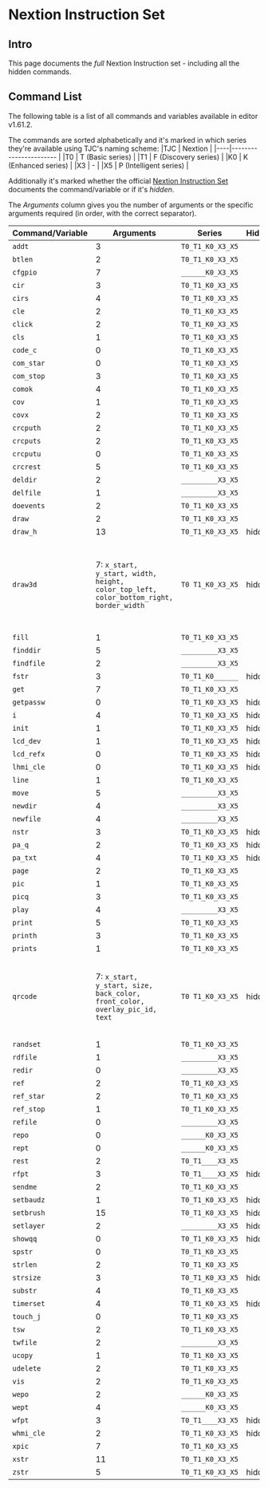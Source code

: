 # Nextion Instruction Set

## Intro 

This page documents the _full_ Nextion Instruction set - including all the hidden commands. 

## Command List

The following table is a list of all commands and variables available in editor v1.61.2. 

The commands are sorted alphabetically and it's marked in which series they're available using TJC's naming scheme:
|TJC | Nextion                |
|----|----------------------- |
|T0  | T (Basic series)       |
|T1  | F (Discovery series)   |
|K0  | K (Enhanced series)    |
|X3  | -                      |
|X5  | P (Intelligent series) |

Additionally it's marked whether the official [Nextion Instruction Set](https://nextion.tech/instruction-set/) documents the command/variable or if it's _hidden_.

The _Arguments_ column gives you the number of arguments or the specific arguments required (in order, with the correct separator).

| Command/Variable    | Arguments                                                                                | Series           | Hidden | Description |
|---------------------|------------------------------------------------------------------------------------------|------------------|--------|-------------|
| `addt`              | 3                                                                                        | `T0_T1_K0_X3_X5` |        |             |
| `btlen`             | 2                                                                                        | `T0_T1_K0_X3_X5` |        |             |
| `cfgpio`            | 7                                                                                        | `______K0_X3_X5` |        |             |
| `cir`               | 3                                                                                        | `T0_T1_K0_X3_X5` |        |             |
| `cirs`              | 4                                                                                        | `T0_T1_K0_X3_X5` |        |             |
| `cle`               | 2                                                                                        | `T0_T1_K0_X3_X5` |        |             |
| `click`             | 2                                                                                        | `T0_T1_K0_X3_X5` |        |             |
| `cls`               | 1                                                                                        | `T0_T1_K0_X3_X5` |        |             |
| `code_c`            | 0                                                                                        | `T0_T1_K0_X3_X5` |        |             |
| `com_star`          | 0                                                                                        | `T0_T1_K0_X3_X5` |        |             |
| `com_stop`          | 3                                                                                        | `T0_T1_K0_X3_X5` |        |             |
| `comok`             | 4                                                                                        | `T0_T1_K0_X3_X5` |        |             |
| `cov`               | 1                                                                                        | `T0_T1_K0_X3_X5` |        |             |
| `covx`              | 2                                                                                        | `T0_T1_K0_X3_X5` |        |             |
| `crcputh`           | 2                                                                                        | `T0_T1_K0_X3_X5` |        |             |
| `crcputs`           | 2                                                                                        | `T0_T1_K0_X3_X5` |        |             |
| `crcputu`           | 0                                                                                        | `T0_T1_K0_X3_X5` |        |             |
| `crcrest`           | 5                                                                                        | `T0_T1_K0_X3_X5` |        |             |
| `deldir`            | 2                                                                                        | `_________X3_X5` |        |             |
| `delfile`           | 1                                                                                        | `_________X3_X5` |        |             |
| `doevents`          | 2                                                                                        | `T0_T1_K0_X3_X5` |        |             |
| `draw`              | 2                                                                                        | `T0_T1_K0_X3_X5` |        |             |
| `draw_h`            | 13                                                                                       | `T0_T1_K0_X3_X5` | hidden |             |
| `draw3d`            | 7: `x_start, y_start, width, height, color_top_left, color_bottom_right, border_width`   | `T0 T1_K0_X3_X5` | hidden | Generates a two-color rectangle (as the border of the integrated 3D button graphics). |
| `fill`              | 1                                                                                        | `T0_T1_K0_X3_X5` |        |             |
| `finddir`           | 5                                                                                        | `_________X3_X5` |        |             |
| `findfile`          | 2                                                                                        | `_________X3_X5` |        |             |
| `fstr`              | 3                                                                                        | `T0_T1_K0______` | hidden |             |
| `get`               | 7                                                                                        | `T0_T1_K0_X3_X5` |        |             |
| `getpassw`          | 0                                                                                        | `T0_T1_K0_X3_X5` | hidden |             |
| `i`                 | 4                                                                                        | `T0_T1_K0_X3_X5` | hidden |             |
| `init`              | 1                                                                                        | `T0_T1_K0_X3_X5` | hidden |             |
| `lcd_dev`           | 1                                                                                        | `T0_T1_K0_X3_X5` | hidden |             |
| `lcd_refx`          | 0                                                                                        | `T0_T1_K0_X3_X5` | hidden |             |
| `lhmi_cle`          | 0                                                                                        | `T0_T1_K0_X3_X5` | hidden |             |
| `line`              | 1                                                                                        | `T0_T1_K0_X3_X5` |        |             |
| `move`              | 5                                                                                        | `_________X3_X5` |        |             |
| `newdir`            | 4                                                                                        | `_________X3_X5` |        |             |
| `newfile`           | 4                                                                                        | `_________X3_X5` |        |             |
| `nstr`              | 3                                                                                        | `T0_T1_K0_X3_X5` | hidden |             |
| `pa_q`              | 2                                                                                        | `T0_T1_K0_X3_X5` | hidden |             |
| `pa_txt`            | 4                                                                                        | `T0_T1_K0_X3_X5` | hidden |             |
| `page`              | 2                                                                                        | `T0_T1_K0_X3_X5` |        |             |
| `pic`               | 1                                                                                        | `T0_T1_K0_X3_X5` |        |             |
| `picq`              | 3                                                                                        | `T0_T1_K0_X3_X5` |        |             |
| `play`              | 4                                                                                        | `_________X3_X5` |        |             |
| `print`             | 5                                                                                        | `T0_T1_K0_X3_X5` |        |             |
| `printh`            | 3                                                                                        | `T0_T1_K0_X3_X5` |        |             |
| `prints`            | 1                                                                                        | `T0_T1_K0_X3_X5` |        |             |
| `qrcode`            | 7: `x_start, y_start, size, back_color, front_color, overlay_pic_id, text`               | `T0 T1_K0_X3_X5` | hidden | Generates a QR code at runtime; similar capabilities as the QR code component. |
| `randset`           | 1                                                                                        | `T0_T1_K0_X3_X5` |        |             |
| `rdfile`            | 1                                                                                        | `_________X3_X5` |        |             |
| `redir`             | 0                                                                                        | `_________X3_X5` |        |             |
| `ref`               | 2                                                                                        | `T0_T1_K0_X3_X5` |        |             |
| `ref_star`          | 2                                                                                        | `T0_T1_K0_X3_X5` |        |             |
| `ref_stop`          | 1                                                                                        | `T0_T1_K0_X3_X5` |        |             |
| `refile`            | 0                                                                                        | `_________X3_X5` |        |             |
| `repo`              | 0                                                                                        | `______K0_X3_X5` |        |             |
| `rept`              | 0                                                                                        | `______K0_X3_X5` |        |             |
| `rest`              | 2                                                                                        | `T0_T1____X3_X5` |        |             |
| `rfpt`              | 3                                                                                        | `T0_T1____X3_X5` | hidden |             |
| `sendme`            | 2                                                                                        | `T0_T1_K0_X3_X5` |        |             |
| `setbaudz`          | 1                                                                                        | `T0_T1_K0_X3_X5` | hidden |             |
| `setbrush`          | 15                                                                                       | `T0_T1_K0_X3_X5` | hidden |             |
| `setlayer`          | 2                                                                                        | `_________X3_X5` | hidden |             |
| `showqq`            | 0                                                                                        | `T0_T1_K0_X3_X5` | hidden |             |
| `spstr`             | 0                                                                                        | `T0_T1_K0_X3_X5` |        |             |
| `strlen`            | 2                                                                                        | `T0_T1_K0_X3_X5` |        |             |
| `strsize`           | 3                                                                                        | `T0_T1_K0_X3_X5` | hidden |             |
| `substr`            | 4                                                                                        | `T0_T1_K0_X3_X5` |        |             |
| `timerset`          | 4                                                                                        | `T0_T1_K0_X3_X5` | hidden |             |
| `touch_j`           | 0                                                                                        | `T0_T1_K0_X3_X5` |        |             |
| `tsw`               | 2                                                                                        | `T0_T1_K0_X3_X5` |        |             |
| `twfile`            | 2                                                                                        | `_________X3_X5` |        |             |
| `ucopy`             | 1                                                                                        | `T0_T1_K0_X3_X5` |        |             |
| `udelete`           | 2                                                                                        | `T0_T1_K0_X3_X5` |        |             |
| `vis`               | 2                                                                                        | `T0_T1_K0_X3_X5` |        |             |
| `wepo`              | 2                                                                                        | `______K0_X3_X5` |        |             |
| `wept`              | 4                                                                                        | `______K0_X3_X5` |        |             |
| `wfpt`              | 3                                                                                        | `T0_T1____X3_X5` | hidden |             |
| `whmi_cle`          | 2                                                                                        | `T0_T1_K0_X3_X5` | hidden |             |
| `xpic`              | 7                                                                                        | `T0_T1_K0_X3_X5` |        |             |
| `xstr`              | 11                                                                                       | `T0_T1_K0_X3_X5` |        |             |
| `zstr`              | 5                                                                                        | `T0_T1_K0_X3_X5` | hidden |             |
